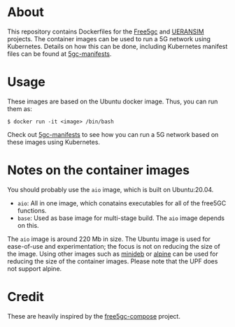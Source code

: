 # About
This repository contains Dockerfiles for the [Free5gc](https://github.com/free5gc/free5gc) and [UERANSIM](https://github.com/aligungr/UERANSIM) projects.
The container images can be used to run a 5G network using Kubernetes. Details on how this can be done, including Kubernetes manifest files can be found at [5gc-manifests](https://github.com/niloysh/5gc-manifests).

# Usage
These images are based on the Ubuntu docker image. Thus, you can run them as:
```
$ docker run -it <image> /bin/bash
```
Check out [5gc-manifests](https://github.com/niloysh/5gc-manifests) to see how you can run a 5G network based on these images using Kubernetes.




# Notes on the container images
You should probably use the `aio` image, which is built on Ubuntu:20.04. 
- `aio`: All in one image, which conatains executables for all of the free5GC functions.
- `base`: Used as base image for multi-stage build. The `aio` image depends on this.

The `aio` image is around 220 Mb in size. The Ubuntu image is used for ease-of-use and experimentation; the focus is not on reducing the size of the image. Using other images such as [minideb](https://github.com/bitnami/minideb) or [alpine](https://hub.docker.com/_/alpine) can be used for reducing the size of the container images. Please note that the UPF does not support alpine.

# Credit
These are heavily inspired by the [free5gc-compose](https://github.com/free5gc/free5gc-compose) project.
